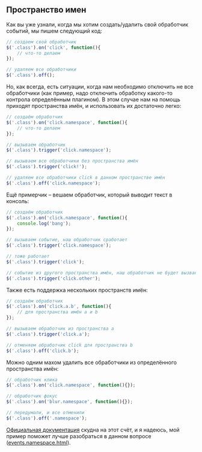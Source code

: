 ## Пространство имен

Как вы уже узнали, когда мы хотим создать/удалить свой обработчик событий, мы пишем следующий код:

```javascript
// создаем свой обработчик
$('.class').on('click', function(){
    // что-то делаем
});

// удаляем все обработчики
$('.class').off();
```

Но, как всегда, есть ситуации, когда нам необходимо отключить не все обработчики (как пример, надо отключить обработку какого-то контрола определённым плагином). В этом случае нам на помощь приходят пространства имён, и использовать их достаточно легко:

```javascript
// создаём обработчик
$('.class').on('click.namespace', function(){
    // что-то делаем
});

// вызываем обработчик
$('.class').trigger('click.namespace');

// вызываем все обработчики без пространства имён
$('.class').trigger('click!');

// удаляем все обработчики click в данном пространстве имён
$('.class').off('click.namespace');
```

Ещё примерчик – вешаем обработчик, который выводит текст в консоль:

```javascript
// создаём обработчик
$('.class').on('click.namespace', function(){
    console.log('bang');
});

// вызываем событие, наш обработчик сработает
$('.class').trigger('click.namespace');

// тоже работает
$('.class').trigger('click');

// событие из другого пространства имён, наш обработчик не будет вызван
$('.class').trigger('click.other');
```

Также есть поддержка нескольких пространств имён:

```javascript
// создаём обработчик
$('.class').on('click.a.b', function(){
    // для пространства имён a и b
});

// вызываем обработчик из пространства a
$('.class').trigger('click.a');

// отменяем обработчик click для пространства b
$('.class').off('click.b');
```

Можно одним махом удалить все обработчики из определённого пространства имён:

```javascript
// обработчик клика
$('.class').on('click.namespace', function(){});

// обработчик фокус
$('.class').on('blur.namespace', function(){});

// передумали, и все отменили
$('.class').off('.namespace');
```

[Официальная документация](http://api.jquery.com/event.namespace/) скудна на этот счёт, и я надеюсь, мой пример поможет лучше разобраться в данном вопросе ([events.namespace.html](http://anton.shevchuk.name/book/code/events.namespace.html)).

